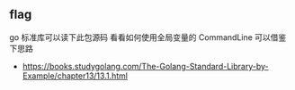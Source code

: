 ## flag

go 标准库可以读下此包源码 看看如何使用全局变量的 CommandLine 可以借鉴下思路

- https://books.studygolang.com/The-Golang-Standard-Library-by-Example/chapter13/13.1.html
